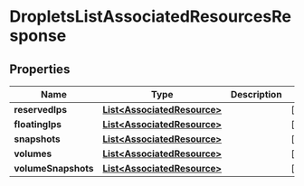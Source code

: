 

# DropletsListAssociatedResourcesResponse


## Properties

| Name | Type | Description | Notes |
|------------ | ------------- | ------------- | -------------|
|**reservedIps** | [**List&lt;AssociatedResource&gt;**](AssociatedResource.md) |  |  [optional] |
|**floatingIps** | [**List&lt;AssociatedResource&gt;**](AssociatedResource.md) |  |  [optional] |
|**snapshots** | [**List&lt;AssociatedResource&gt;**](AssociatedResource.md) |  |  [optional] |
|**volumes** | [**List&lt;AssociatedResource&gt;**](AssociatedResource.md) |  |  [optional] |
|**volumeSnapshots** | [**List&lt;AssociatedResource&gt;**](AssociatedResource.md) |  |  [optional] |



